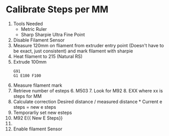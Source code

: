 
# Calibrate Steps per MM
1. Tools Needed
	* Metric Ruler
	* Sharp Sharpie Ultra Fine Point
2. Disable Filament Sensor
3. Measure 120mm on fliament from extruder entry point (Doesn't have to be exact, just consistent) and mark filament with sharpie
4. Heat filament to 215 (Natural RS)
5. Extrude 100mm
    ```
    G91
    G1 E100 F100
   ```
7. Measure filament mark
8. Retrieve number of esteps
	6. M503
	7. Look for M92
	8.  EXX where xx is steps for MM
9. Calculate correction
	Desired distance / measured distance * Current e steps = new e steps
10. Temporarliy set new esteps
11. M92 E{{ New E Steps}}
12. 
13. Enable filament Sensor
	
<!--stackedit_data:
eyJoaXN0b3J5IjpbLTIwNTQ4NjI5ODYsMTIzODM1NDA4NiwyMD
Q3OTI4OTk1LC0yNTE1MzA3OTAsNDk3ODE4ODEwXX0=
-->